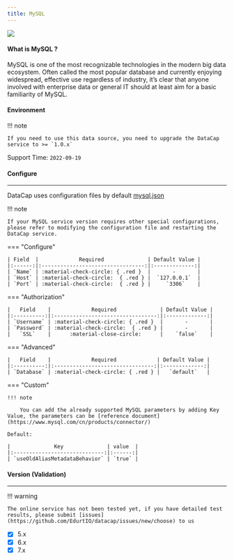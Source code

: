 ```yaml
---
title: MySQL
---
```


<img src="/assets/plugin/mysql.svg" class="connector-content-logo" />

#### What is MySQL ?

MySQL is one of the most recognizable technologies in the modern big data ecosystem. Often called the most popular database and currently enjoying widespread, effective use regardless of industry, it’s clear that anyone involved with enterprise data or general IT should at least aim for a basic familiarity of MySQL.

#### Environment

!!! note

    If you need to use this data source, you need to upgrade the DataCap service to >= `1.0.x`

Support Time: `2022-09-19`

#### Configure

---

DataCap uses configuration files by default [mysql.json](https://github.com/EdurtIO/datacap/blob/develop/server/src/main/etc/conf/plugins/jdbc/mysql.json)

!!! note

    If your MySQL service version requires other special configurations, please refer to modifying the configuration file and restarting the DataCap service.

=== "Configure"

    | Field  |             Required              | Default Value |
    |:------:|:---------------------------------:|:-------------:|
    | `Name` | :material-check-circle: { .red }  |       -       |
    | `Host` | :material-check-circle:  { .red } |  `127.0.0.1`  |
    | `Port` | :material-check-circle:  { .red } |     `3306`    |

=== "Authorization"

    |   Field    |             Required              | Default Value |
    |:----------:|:---------------------------------:|:-------------:|
    | `Username` | :material-check-circle: { .red }  |       -       |
    | `Password` | :material-check-circle:  { .red } |       -       |
    |   `SSL`    |      :material-close-circle:      |    `false`    |

=== "Advanced"

    |   Field    |             Required             | Default Value |
    |:----------:|:--------------------------------:|:-------------:|
    | `Database` | :material-check-circle: { .red } |   `default`   |

=== "Custom"

    !!! note

        You can add the already supported MySQL parameters by adding Key Value, the parameters can be [reference document](https://www.mysql.com/cn/products/connector/)

    Default:
    
    |              Key              | value  | 
    |:-----------------------------:|:------:|
    | `useOldAliasMetadataBehavior` | `true` |

#### Version (Validation)

---

!!! warning

    The online service has not been tested yet, if you have detailed test results, please submit [issues](https://github.com/EdurtIO/datacap/issues/new/choose) to us

- [x] 5.x
- [x] 6.x
- [x] 7.x
